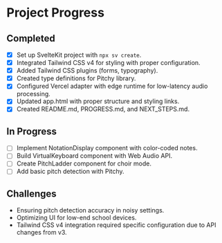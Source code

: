 # Project Progress

## Completed
- [x] Set up SvelteKit project with `npx sv create`.
- [x] Integrated Tailwind CSS v4 for styling with proper configuration.
- [x] Added Tailwind CSS plugins (forms, typography).
- [x] Created type definitions for Pitchy library.
- [x] Configured Vercel adapter with edge runtime for low-latency audio processing.
- [x] Updated app.html with proper structure and styling links.
- [x] Created README.md, PROGRESS.md, and NEXT_STEPS.md.

## In Progress
- [ ] Implement NotationDisplay component with color-coded notes.
- [ ] Build VirtualKeyboard component with Web Audio API.
- [ ] Create PitchLadder component for choir mode.
- [ ] Add basic pitch detection with Pitchy.

## Challenges
- Ensuring pitch detection accuracy in noisy settings.
- Optimizing UI for low-end school devices.
- Tailwind CSS v4 integration required specific configuration due to API changes from v3.